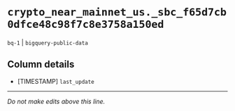 # `crypto_near_mainnet_us._sbc_f65d7cb0dfce48c98f7c8e3758a150ed`
`bq-1` | `bigquery-public-data`

## Column details
* [TIMESTAMP] `last_update`

-------------------------------------------------------------------------------
*Do not make edits above this line.*
